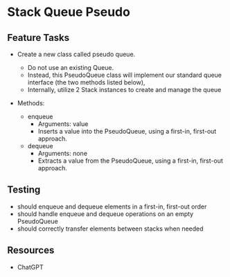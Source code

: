 # Stack Queue Pseudo

## Feature Tasks

- Create a new class called pseudo queue.

  - Do not use an existing Queue.
  - Instead, this PseudoQueue class will implement our standard queue interface (the two methods listed below),
  - Internally, utilize 2 Stack instances to create and manage the queue

- Methods:
  - enqueue
    - Arguments: value
    - Inserts a value into the PseudoQueue, using a first-in, first-out approach.
  - dequeue
    - Arguments: none
    - Extracts a value from the PseudoQueue, using a first-in, first-out approach.

## Testing

- should enqueue and dequeue elements in a first-in, first-out order
- should handle enqueue and dequeue operations on an empty PseudoQueue
- should correctly transfer elements between stacks when needed

## Resources

- ChatGPT
